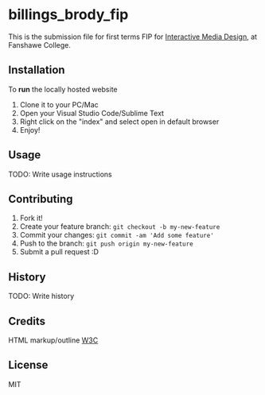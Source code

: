# billings_brody_fip

This is the submission file for first terms FIP for [Interactive Media Design](https://www.fanshawec.ca/programs/idp3-interactive-media-design/next#courses), at Fanshawe College. 

## Installation

To __run__ the locally hosted website 

1. Clone it to your PC/Mac
2. Open your Visual Studio Code/Sublime Text
3. Right click on the "index" and select open in default browser
4. Enjoy!

## Usage

TODO: Write usage instructions

## Contributing

1. Fork it!
2. Create your feature branch: `git checkout -b my-new-feature`
3. Commit your changes: `git commit -am 'Add some feature'`
4. Push to the branch: `git push origin my-new-feature`
5. Submit a pull request :D

## History

TODO: Write history

## Credits

HTML markup/outline [W3C](https://validator.w3.org/)

## License

MIT